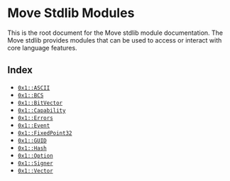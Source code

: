 
<a name="@Move_Stdlib_Modules_0"></a>

# Move Stdlib Modules


This is the root document for the Move stdlib module documentation. The Move stdlib provides modules that can be used to access or interact with core language features.


<a name="@Index_1"></a>

## Index


-  [`0x1::ASCII`](ASCII.md#0x1_ASCII)
-  [`0x1::BCS`](BCS.md#0x1_BCS)
-  [`0x1::BitVector`](BitVector.md#0x1_BitVector)
-  [`0x1::Capability`](Capability.md#0x1_Capability)
-  [`0x1::Errors`](Errors.md#0x1_Errors)
-  [`0x1::Event`](Event.md#0x1_Event)
-  [`0x1::FixedPoint32`](FixedPoint32.md#0x1_FixedPoint32)
-  [`0x1::GUID`](GUID.md#0x1_GUID)
-  [`0x1::Hash`](Hash.md#0x1_Hash)
-  [`0x1::Option`](Option.md#0x1_Option)
-  [`0x1::Signer`](Signer.md#0x1_Signer)
-  [`0x1::Vector`](Vector.md#0x1_Vector)


[//]: # ("File containing references which can be used from documentation")
